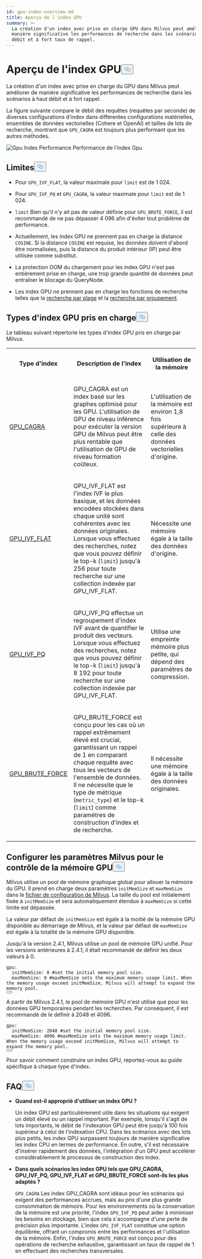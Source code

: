 ```yaml
---
id: gpu-index-overview.md
title: Aperçu de l'index GPU
summary: >-
  La création d'un index avec prise en charge GPU dans Milvus peut améliorer de
  manière significative les performances de recherche dans les scénarios à haut
  débit et à fort taux de rappel.
---
```

<h1 id="GPU-Index-Overview" class="common-anchor-header">Aperçu de l'index GPU<button data-href="#GPU-Index-Overview" class="anchor-icon" translate="no">
      <svg translate="no"
        aria-hidden="true"
        focusable="false"
        height="20"
        version="1.1"
        viewBox="0 0 16 16"
        width="16"
      >
        <path
          fill="#0092E4"
          fill-rule="evenodd"
          d="M4 9h1v1H4c-1.5 0-3-1.69-3-3.5S2.55 3 4 3h4c1.45 0 3 1.69 3 3.5 0 1.41-.91 2.72-2 3.25V8.59c.58-.45 1-1.27 1-2.09C10 5.22 8.98 4 8 4H4c-.98 0-2 1.22-2 2.5S3 9 4 9zm9-3h-1v1h1c1 0 2 1.22 2 2.5S13.98 12 13 12H9c-.98 0-2-1.22-2-2.5 0-.83.42-1.64 1-2.09V6.25c-1.09.53-2 1.84-2 3.25C6 11.31 7.55 13 9 13h4c1.45 0 3-1.69 3-3.5S14.5 6 13 6z"
        ></path>
      </svg>
    </button></h1><p>La création d'un index avec prise en charge du GPU dans Milvus peut améliorer de manière significative les performances de recherche dans les scénarios à haut débit et à fort rappel.</p>
<p>La figure suivante compare le débit des requêtes (requêtes par seconde) de diverses configurations d'index dans différentes configurations matérielles, ensembles de données vectorielles (Cohere et OpenAI) et tailles de lots de recherche, montrant que <code translate="no">GPU_CAGRA</code> est toujours plus performant que les autres méthodes.</p>
<p>
  
   <span class="img-wrapper"> <img translate="no" src="/docs/v2.5.x/assets/gpu-index-performance.png" alt="Gpu Index Performance" class="doc-image" id="gpu-index-performance" />
   </span> <span class="img-wrapper"> <span>Performance de l'index Gpu</span> </span></p>
<h2 id="Limits" class="common-anchor-header">Limites<button data-href="#Limits" class="anchor-icon" translate="no">
      <svg translate="no"
        aria-hidden="true"
        focusable="false"
        height="20"
        version="1.1"
        viewBox="0 0 16 16"
        width="16"
      >
        <path
          fill="#0092E4"
          fill-rule="evenodd"
          d="M4 9h1v1H4c-1.5 0-3-1.69-3-3.5S2.55 3 4 3h4c1.45 0 3 1.69 3 3.5 0 1.41-.91 2.72-2 3.25V8.59c.58-.45 1-1.27 1-2.09C10 5.22 8.98 4 8 4H4c-.98 0-2 1.22-2 2.5S3 9 4 9zm9-3h-1v1h1c1 0 2 1.22 2 2.5S13.98 12 13 12H9c-.98 0-2-1.22-2-2.5 0-.83.42-1.64 1-2.09V6.25c-1.09.53-2 1.84-2 3.25C6 11.31 7.55 13 9 13h4c1.45 0 3-1.69 3-3.5S14.5 6 13 6z"
        ></path>
      </svg>
    </button></h2><ul>
<li><p>Pour <code translate="no">GPU_IVF_FLAT</code>, la valeur maximale pour <code translate="no">limit</code> est de 1 024.</p></li>
<li><p>Pour <code translate="no">GPU_IVF_PQ</code> et <code translate="no">GPU_CAGRA</code>, la valeur maximale pour <code translate="no">limit</code> est de 1 024.</p></li>
<li><p><code translate="no">limit</code> Bien qu'il n'y ait pas de valeur définie pour <code translate="no">GPU_BRUTE_FORCE</code>, il est recommandé de ne pas dépasser 4 096 afin d'éviter tout problème de performance.</p></li>
<li><p>Actuellement, les index GPU ne prennent pas en charge la distance <code translate="no">COSINE</code>. Si la distance <code translate="no">COSINE</code> est requise, les données doivent d'abord être normalisées, puis la distance du produit intérieur (IP) peut être utilisée comme substitut.</p></li>
<li><p>La protection OOM du chargement pour les index GPU n'est pas entièrement prise en charge, une trop grande quantité de données peut entraîner le blocage du QueryNode.</p></li>
<li><p>Les index GPU ne prennent pas en charge les fonctions de recherche telles que la <a href="/docs/fr/range-search.md">recherche par plage</a> et la <a href="/docs/fr/grouping-search.md">recherche par groupement</a>.</p></li>
</ul>
<h2 id="Supported-GPU-index-types" class="common-anchor-header">Types d'index GPU pris en charge<button data-href="#Supported-GPU-index-types" class="anchor-icon" translate="no">
      <svg translate="no"
        aria-hidden="true"
        focusable="false"
        height="20"
        version="1.1"
        viewBox="0 0 16 16"
        width="16"
      >
        <path
          fill="#0092E4"
          fill-rule="evenodd"
          d="M4 9h1v1H4c-1.5 0-3-1.69-3-3.5S2.55 3 4 3h4c1.45 0 3 1.69 3 3.5 0 1.41-.91 2.72-2 3.25V8.59c.58-.45 1-1.27 1-2.09C10 5.22 8.98 4 8 4H4c-.98 0-2 1.22-2 2.5S3 9 4 9zm9-3h-1v1h1c1 0 2 1.22 2 2.5S13.98 12 13 12H9c-.98 0-2-1.22-2-2.5 0-.83.42-1.64 1-2.09V6.25c-1.09.53-2 1.84-2 3.25C6 11.31 7.55 13 9 13h4c1.45 0 3-1.69 3-3.5S14.5 6 13 6z"
        ></path>
      </svg>
    </button></h2><p>Le tableau suivant répertorie les types d'index GPU pris en charge par Milvus.</p>
<table>
   <tr>
     <th><p>Type d'index</p></th>
     <th><p>Description de l'index</p></th>
     <th><p>Utilisation de la mémoire</p></th>
   </tr>
   <tr>
     <td><p><a href="/docs/fr/gpu-cagra.md">GPU_CAGRA</a></p></td>
     <td><p>GPU_CAGRA est un index basé sur les graphes optimisé pour les GPU. L'utilisation de GPU de niveau inférence pour exécuter la version GPU de Milvus peut être plus rentable que l'utilisation de GPU de niveau formation coûteux.</p></td>
     <td><p>L'utilisation de la mémoire est environ 1,8 fois supérieure à celle des données vectorielles d'origine.</p></td>
   </tr>
   <tr>
     <td><p><a href="/docs/fr/gpu-ivf-flat.md">GPU_IVF_FLAT</a></p></td>
     <td><p>GPU_IVF_FLAT est l'index IVF le plus basique, et les données encodées stockées dans chaque unité sont cohérentes avec les données originales. Lorsque vous effectuez des recherches, notez que vous pouvez définir le top-k (<code translate="no">limit</code>) jusqu'à 256 pour toute recherche sur une collection indexée par GPU_IVF_FLAT.</p></td>
     <td><p>Nécessite une mémoire égale à la taille des données d'origine.</p></td>
   </tr>
   <tr>
     <td><p><a href="/docs/fr/gpu-ivf-pq.md">GPU_IVF_PQ</a></p></td>
     <td><p>GPU_IVF_PQ effectue un regroupement d'index IVF avant de quantifier le produit des vecteurs. Lorsque vous effectuez des recherches, notez que vous pouvez définir le top-k (<code translate="no">limit</code>) jusqu'à 8 192 pour toute recherche sur une collection indexée par GPU_IVF_FLAT.</p></td>
     <td><p>Utilise une empreinte mémoire plus petite, qui dépend des paramètres de compression.</p></td>
   </tr>
   <tr>
     <td><p><a href="/docs/fr/gpu-brute-force.md">GPU_BRUTE_FORCE</a></p></td>
     <td><p>GPU_BRUTE_FORCE est conçu pour les cas où un rappel extrêmement élevé est crucial, garantissant un rappel de 1 en comparant chaque requête avec tous les vecteurs de l'ensemble de données. Il ne nécessite que le type de métrique (<code translate="no">metric_type</code>) et le top-k (<code translate="no">limit</code>) comme paramètres de construction d'index et de recherche.</p></td>
     <td><p>Il nécessite une mémoire égale à la taille des données originales.</p></td>
   </tr>
</table>
<h2 id="Configure-Milvus-settings-for-GPU-memory-control" class="common-anchor-header">Configurer les paramètres Milvus pour le contrôle de la mémoire GPU<button data-href="#Configure-Milvus-settings-for-GPU-memory-control" class="anchor-icon" translate="no">
      <svg translate="no"
        aria-hidden="true"
        focusable="false"
        height="20"
        version="1.1"
        viewBox="0 0 16 16"
        width="16"
      >
        <path
          fill="#0092E4"
          fill-rule="evenodd"
          d="M4 9h1v1H4c-1.5 0-3-1.69-3-3.5S2.55 3 4 3h4c1.45 0 3 1.69 3 3.5 0 1.41-.91 2.72-2 3.25V8.59c.58-.45 1-1.27 1-2.09C10 5.22 8.98 4 8 4H4c-.98 0-2 1.22-2 2.5S3 9 4 9zm9-3h-1v1h1c1 0 2 1.22 2 2.5S13.98 12 13 12H9c-.98 0-2-1.22-2-2.5 0-.83.42-1.64 1-2.09V6.25c-1.09.53-2 1.84-2 3.25C6 11.31 7.55 13 9 13h4c1.45 0 3-1.69 3-3.5S14.5 6 13 6z"
        ></path>
      </svg>
    </button></h2><p>Milvus utilise un pool de mémoire graphique global pour allouer la mémoire du GPU. Il prend en charge deux paramètres <code translate="no">initMemSize</code> et <code translate="no">maxMemSize</code> dans le <a href="https://github.com/milvus-io/milvus/blob/master/configs/milvus.yaml#L767-L769">fichier de configuration de Milvus</a>. La taille du pool est initialement fixée à <code translate="no">initMemSize</code> et sera automatiquement étendue à <code translate="no">maxMemSize</code> si cette limite est dépassée.</p>
<p>La valeur par défaut de <code translate="no">initMemSize</code> est égale à la moitié de la mémoire GPU disponible au démarrage de Milvus, et la valeur par défaut de <code translate="no">maxMemSize</code> est égale à la totalité de la mémoire GPU disponible.</p>
<p>Jusqu'à la version 2.4.1, Milvus utilise un pool de mémoire GPU unifié. Pour les versions antérieures à 2.4.1, il était recommandé de définir les deux valeurs à 0.</p>
<pre><code translate="no" class="language-plaintext">gpu:
  initMemSize: 0 #set the initial memory pool size.
  maxMemSize: 0 #maxMemSize sets the maximum memory usage limit. When the memory usage exceed initMemSize, Milvus will attempt to expand the memory pool. 
<button class="copy-code-btn"></button></code></pre>
<p>A partir de Milvus 2.4.1, le pool de mémoire GPU n'est utilisé que pour les données GPU temporaires pendant les recherches. Par conséquent, il est recommandé de le définir à 2048 et 4096.</p>
<pre><code translate="no" class="language-plaintext">gpu:
  initMemSize: 2048 #set the initial memory pool size.
  maxMemSize: 4096 #maxMemSize sets the maximum memory usage limit. When the memory usage exceed initMemSize, Milvus will attempt to expand the memory pool. 
<button class="copy-code-btn"></button></code></pre>
<p>Pour savoir comment construire un index GPU, reportez-vous au guide spécifique à chaque type d'index.</p>
<h2 id="FAQ" class="common-anchor-header">FAQ<button data-href="#FAQ" class="anchor-icon" translate="no">
      <svg translate="no"
        aria-hidden="true"
        focusable="false"
        height="20"
        version="1.1"
        viewBox="0 0 16 16"
        width="16"
      >
        <path
          fill="#0092E4"
          fill-rule="evenodd"
          d="M4 9h1v1H4c-1.5 0-3-1.69-3-3.5S2.55 3 4 3h4c1.45 0 3 1.69 3 3.5 0 1.41-.91 2.72-2 3.25V8.59c.58-.45 1-1.27 1-2.09C10 5.22 8.98 4 8 4H4c-.98 0-2 1.22-2 2.5S3 9 4 9zm9-3h-1v1h1c1 0 2 1.22 2 2.5S13.98 12 13 12H9c-.98 0-2-1.22-2-2.5 0-.83.42-1.64 1-2.09V6.25c-1.09.53-2 1.84-2 3.25C6 11.31 7.55 13 9 13h4c1.45 0 3-1.69 3-3.5S14.5 6 13 6z"
        ></path>
      </svg>
    </button></h2><ul>
<li><p><strong>Quand est-il approprié d'utiliser un index GPU ?</strong></p>
<p>Un index GPU est particulièrement utile dans les situations qui exigent un débit élevé ou un rappel important. Par exemple, lorsqu'il s'agit de lots importants, le débit de l'indexation GPU peut être jusqu'à 100 fois supérieur à celui de l'indexation CPU. Dans les scénarios avec des lots plus petits, les index GPU surpassent toujours de manière significative les index CPU en termes de performance. En outre, s'il est nécessaire d'insérer rapidement des données, l'intégration d'un GPU peut accélérer considérablement le processus de construction des index.</p></li>
<li><p><strong>Dans quels scénarios les index GPU tels que GPU_CAGRA, GPU_IVF_PQ, GPU_IVF_FLAT et GPU_BRUTE_FORCE sont-ils les plus adaptés ?</strong></p>
<p><code translate="no">GPU_CAGRA</code> Les index GPU_CAGRA sont idéaux pour les scénarios qui exigent des performances accrues, mais au prix d'une plus grande consommation de mémoire. Pour les environnements où la conservation de la mémoire est une priorité, l'index <code translate="no">GPU_IVF_PQ</code> peut aider à minimiser les besoins en stockage, bien que cela s'accompagne d'une perte de précision plus importante. L'index <code translate="no">GPU_IVF_FLAT</code> constitue une option équilibrée, offrant un compromis entre les performances et l'utilisation de la mémoire. Enfin, l'index <code translate="no">GPU_BRUTE_FORCE</code> est conçu pour des opérations de recherche exhaustive, garantissant un taux de rappel de 1 en effectuant des recherches transversales.</p></li>
</ul>
